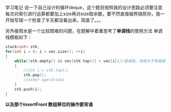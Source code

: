学习笔记
说一下自己设计的循环deque，这个题目按照我的设计思路必须要注意每次对索引进行运算都要加上size再对size取余数，要不然直接越界搞死你，我一开始写错一个检查了半天都没看出来，简直了。。。

另外接雨水是一个比较困难的问题，在题解中着重思考了**单调栈**的使用方法
单调栈模板如下：

```c++
stack<int> stk;
for(int i = 0; i < vec.size(); ++i)
{
    while(!stk.empty() && vec[stk.top()] < vec[i])//递减栈，改成大于号就是递增栈
    {
        //int i = stk.top();
        stk.pop();
        //other operations
    }
    stk.push(i);
}
```



**以及那个insertFront 数组移位的操作要背诵**

